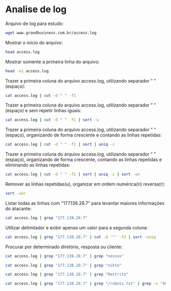 # Analise de log

Arquivo de log para estudo:

```bash
wget www.grandbusiness.com.br/access.log
```

Mostrar o início do arquivo:

```bash
head access.log
```

Mostrar somente a primeira linha do arquivo:

```bash
head -n1 access.log
```

Trazer a primeira coluna do arquivo access.log, utilizando separador " "(espaço):

```bash
cat access.log | cut -d " " -f1
```

Trazer a primeira coluna do arquivo access.log, utilizando separador " "(espaço) e sem repetir linhas iguais:

```bash
cat access.log | cut -d " " -f1 | sort -u
```

Trazer a primeira coluna do arquivo access.log, utilizando separador " "(espaço), organizando de forma crescente e contando as linhas repetidas:

```bash
cat access.log | cut -d " " -f1 | sort | uniq -c
```

Trazer a primeira coluna do arquivo access.log, utilizando separador " "(espaço), organizando de forma crescente, contando as linhas repetidas e eliminando as linhas repetidas:

```bash
cat access.log | cut -d " " -f1 | sort | uniq -c | sort -un
```

Remover as linhas repetidas(u), organizar em ordem numérica(n) reversa(r):

```bash
sort -unr
```

Listar todas as linhas com "177.138.28.7" para levantar maiores informações do atacante:

```bash
cat access.log | grep "177.138.28.7"
```

Utilizar delimitador e exibir apenas um valor para a segunda coluna:

```bash
cat access.log | grep "177.138.28.7" | cut -d '"' -f2 | sort -uniq
```

Procurar por determinado diretório, resposta ou cliente:

```bash
cat access.log | grep "177.138.28.7" | grep "nessus"
```

```bash
cat access.log | grep "177.138.28.7" | grep "nikto"
```

```bash
cat access.log | grep "177.138.28.7" | grep "Restrito"
```

```bash
cat access.log | grep "177.138.28.7" | grep "/robots.txt" | grep -v "404"
```

